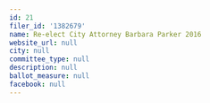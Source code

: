 ```yaml
---
id: 21
filer_id: '1382679'
name: Re-elect City Attorney Barbara Parker 2016
website_url: null
city: null
committee_type: null
description: null
ballot_measure: null
facebook: null
---
```

